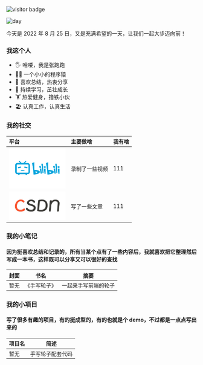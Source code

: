 <img
  src="https://visitor-badge.glitch.me/badge?page_id=zhangpaopao0609"
  alt="visitor badge"
/>

<img
  src="https://media.giphy.com/media/Grwq4Z2Q41bVbAQJc5/giphy.gif"
  width="100"
  alt="day"
/>

<div style="display: flex; align-items: center">
  今天是 2022 年 8 月 25 日，又是充满希望的一天，让我们一起大步迈向前！
</div>

<div>
  <h3>我这个人</h3>
  <ul>
    <li>🖐️ 哈喽，我是张跑跑</li>
    <li>👨‍💻 一个小小的程序猿</li>
    <li>📝 喜欢总结，热衷分享</li>
    <li>🌱 持续学习，茁壮成长</li>
    <li>🏋️ 热爱健身，撸铁小伙</li>
    <li>🏖️ 认真工作，认真生活</li>
  </ul>
</div>

<div>
  <h3>我的社交</h3>
  <table>
    <thead align="left">
      <tr>
        <th width="150">平台</th>
        <th>主要做啥</th>
        <th>我有啥</th>
      </tr>
    </thead>
    <tbody>
      <tr>
        <td>
          <a href="https://space.bilibili.com/1886509243" target="_blank">
            <img
              style="width: 100%"
              src="./src/img/social/bilibili.jpeg"
              alt="bilibili"
            />
          </a>
        </td>
        <td>
          <p>录制了一些视频</p>
        </td>
        <td>111</td>
      </tr>
      <tr>
        <td>
          <a href="https://arrow.blog.csdn.net/" target="_blank">
            <img
              style="width: 100%"
              src="./src/img/social/csdn.webp"
              alt="csdn"
            />
          </a>
        </td>
        <td>
          <p>写了一些文章</p>
        </td>
        <td>111</td>
      </tr>
    </tbody>
  </table>
</div>

<div>
  <h3>我的小笔记</h3>
  <h4>
    因为挺喜欢总结和记录的，所有当某个点有了一些内容后，我就喜欢把它整理然后写成一本书，这样既可以分享又可以很好的查找
  </h4>
  <table>
    <thead align="center">
      <tr>
        <th>封面</th>
        <th>书名</th>
        <th>摘要</th>
      </tr>
    </thead>
    <tbody>
      <tr>
        <td>暂无</td>
        <td>《手写轮子》</td>
        <td>一起来手写前端的轮子</td>
      </tr>
    </tbody>
  </table>
</div>

<div>
  <h3>我的小项目</h3>
  <h4>
    写了很多有趣的项目，有的挺成型的，有的也就是个 demo，不过都是一点点写出来的
  </h4>
  <table>
    <thead align="center">
      <tr>
        <th>项目名</th>
        <th>简述</th>
      </tr>
    </thead>
    <tbody>
      <tr>
        <td>暂无</td>
        <td>手写轮子配套代码</td>
      </tr>
    </tbody>
  </table>
</div>
